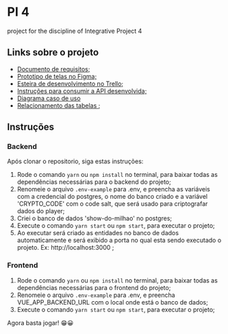 # PI 4

project for the discipline of Integrative Project 4

## Links sobre o projeto

- [Documento de requisitos;](https://drive.google.com/drive/folders/1ewR84lJvKEuRrE1U4biuA2-b5DlusJMm)
- [Prototipo de telas no Figma;](https://www.figma.com/file/n7P6meSsCO24D6zwE9CXw9/pi4)
- [Esteira de desenvolvimento no Trello;](https://trello.com/b/ikcgNWg8/pi4)
- [Instruções para consumir a API desenvolvida;](https://watery-blanket-6fc.notion.site/Show-do-milh-o-Requisi-es-b235b64f21fb40ea9bf42362fbf92532)
- [Diagrama caso de uso](https://whimsical.com/pi-4-show-do-milhao-KPJB4nRE19DYFiXMrf2zFi)
- [Relacionamento das tabelas ;](https://dbdiagram.io/d/6189348b02cf5d186b4b7a7b)

## Instruções
### Backend

Após clonar o repositorio, siga estas instruções:

1. Rode o comando `yarn` ou `npm install` no terminal, para baixar todas as dependências necessárias para o backend do projeto;
2. Renomeie o arquivo `.env-example` para .env, e preencha as variáveis com a credencial do postgres, o nome do banco criado e a variável 'CRYPTO_CODE' com o code salt, que será usado para criptografar dados do player;
3. Criei o banco de dados 'show-do-milhao' no postgres;
4. Execute o comando `yarn start` ou `npm start`, para executar o projeto;
5. Ao executar será criado as entidades no banco de dados automaticamente e será exibido a porta no qual esta sendo executado o projeto. Ex: http://localhost:3000 ;

### Frontend

1. Rode o comando `yarn` ou `npm install` no terminal, para baixar todas as dependências necessárias para o frontend do projeto;
2. Renomeie o arquivo `.env-example` para .env, e preencha VUE_APP_BACKEND_URL com o local onde está o banco de dados;
3. Execute o comando `yarn start` ou `npm start`, para executar o projeto;

Agora basta jogar! 😁😀
